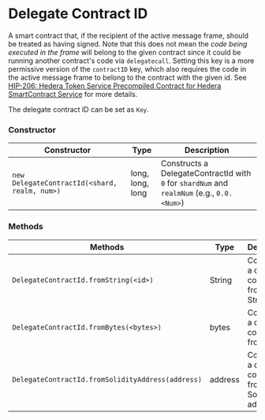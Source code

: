 # Delegate Contract ID

A smart contract that, if the recipient of the active message frame, should be treated as having signed. Note that this does not mean the _code being executed in the frame_ will belong to the given contract since it could be running another contract's code via `delegatecall`. Setting this key is a more permissive version of the `contractID` key, which also requires the code in the active message frame to belong to the contract with the given id. See [HIP-206: Hedera Token Service Precompiled Contract for Hedera SmartContract Service](https://hips.hedera.com/hip/hip-206#contract-key) for more details.

The delegate contract ID can be set as `Key`.

### Constructor

| **Constructor**                               | **Type**         | **Description**                                                                            |
| --------------------------------------------- | ---------------- | ------------------------------------------------------------------------------------------ |
| `new DelegateContractId(<shard, realm, num>)` | long, long, long | Constructs a DelegateContractId with `0` for `shardNum` and `realmNum` (e.g., `0.0.<Num>`) |

### Methods

| **Methods**                                       | **Type** | **Description**                                         |
| ------------------------------------------------- | -------- | ------------------------------------------------------- |
| `DelegateContractId.fromString(<id>)`             | String   | Constructs a delegate contract ID from a String         |
| `DelegateContractId.fromBytes(<bytes>)`           | bytes    | Constructs a delegate contract ID from bytes            |
| `DelegateContractId.fromSolidityAddress(address)` | address  | Constructs a delegate contract ID from Solidity address |
